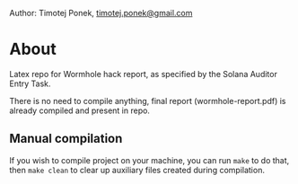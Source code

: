 Author: Timotej Ponek, timotej.ponek@gmail.com

# About
Latex repo for Wormhole hack report, as specified by the Solana Auditor Entry Task.

There is no need to compile anything, final report (wormhole-report.pdf) is already compiled and present in repo.

## Manual compilation
If you wish to compile project on your machine, you can run `make` to do that, then `make clean` to clear up auxiliary files created during compilation.
